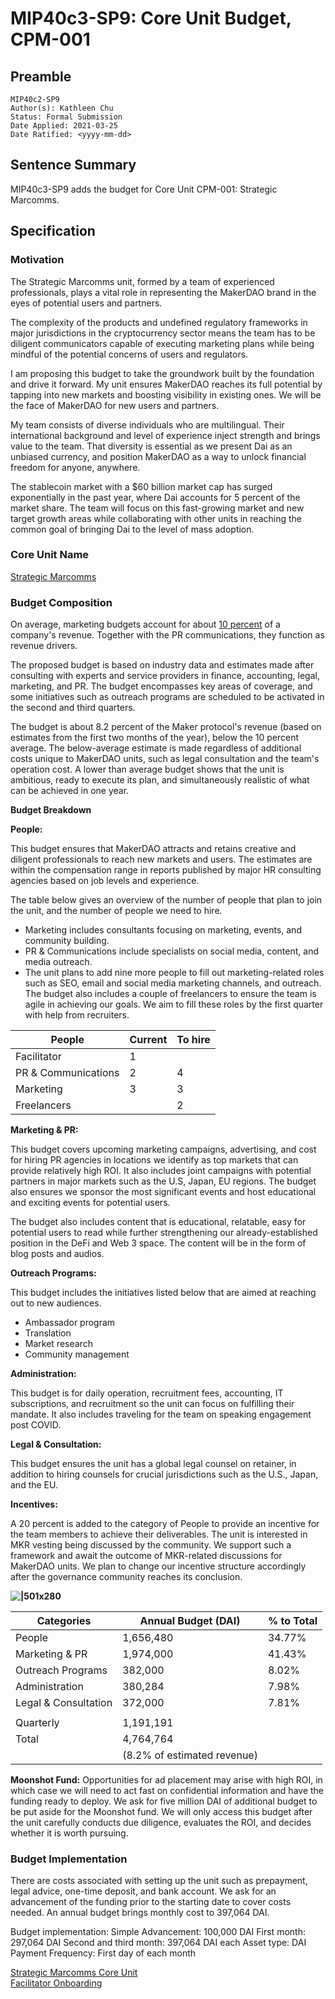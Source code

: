 # MIP40c3-SP9: Core Unit Budget, CPM-001

## Preamble

```
MIP40c2-SP9
Author(s): Kathleen Chu
Status: Formal Submission
Date Applied: 2021-03-25
Date Ratified: <yyyy-mm-dd>
```

## Sentence Summary

MIP40c3-SP9 adds the budget for Core Unit CPM-001: Strategic Marcomms.

## Specification

### Motivation

The Strategic Marcomms unit, formed by a team of experienced professionals, plays a vital role in representing the MakerDAO brand in the eyes of potential users and partners.

The complexity of the products and undefined regulatory frameworks in major jurisdictions in the cryptocurrency sector means the team has to be diligent communicators capable of executing marketing plans while being mindful of the potential concerns of users and regulators.

I am proposing this budget to take the groundwork built by the foundation and drive it forward. My unit ensures MakerDAO reaches its full potential by tapping into new markets and boosting visibility in existing ones. We will be the face of MakerDAO for new users and partners.

My team consists of diverse individuals who are multilingual. Their international background and level of experience inject strength and brings value to the team. That diversity is essential as we present Dai as an unbiased currency, and position MakerDAO as a way to unlock financial freedom for anyone, anywhere.

The stablecoin market with a $60 billion market cap has surged exponentially in the past year, where Dai accounts for 5 percent of the market share. The team will focus on this fast-growing market and new target growth areas while collaborating with other units in reaching the common goal of bringing Dai to the level of mass adoption.

### Core Unit Name

[Strategic Marcomms](https://forum.makerdao.com/t/mip39c2-strategic-marcomms-core-unit/7189)

### Budget Composition

On average, marketing budgets account for about [10 percent](https://deloitte.wsj.com/cmo/2017/01/24/who-has-the-biggest-marketing-budgets/) of a company's revenue. Together with the PR communications, they function as revenue drivers.

The proposed budget is based on industry data and estimates made after consulting with experts and service providers in finance, accounting, legal, marketing, and PR. The budget encompasses key areas of coverage, and some initiatives such as outreach programs are scheduled to be activated in the second and third quarters.

The budget is about 8.2 percent of the Maker protocol's revenue (based on estimates from the first two months of the year), below the 10 percent average. The below-average estimate is made regardless of additional costs unique to MakerDAO units, such as legal consultation and the team's operation cost. A lower than average budget shows that the unit is ambitious, ready to execute its plan, and simultaneously realistic of what can be achieved in one year.

**Budget Breakdown**

**People:**

This budget ensures that MakerDAO attracts and retains creative and diligent professionals to reach new markets and users. The estimates are within the compensation range in reports published by major HR consulting agencies based on job levels and experience.

The table below gives an overview of the number of people that plan to join the unit, and the number of people we need to hire.

* Marketing includes consultants focusing on marketing, events, and community building.
* PR & Communications include specialists on social media, content, and media outreach.
* The unit plans to add nine more people to fill out marketing-related roles such as SEO, email and social media marketing channels, and outreach. The budget also includes a couple of freelancers to ensure the team is agile in achieving our goals. We aim to fill these roles by the first quarter with help from recruiters.

|People|Current|To hire|
| --- | --- | --- |
|Facilitator|1||
|PR & Communications|2|4|
|Marketing|3|3|
|Freelancers||2|

**Marketing & PR:**

This budget covers upcoming marketing campaigns, advertising, and cost for hiring PR agencies in locations we identify as top markets that can provide relatively high ROI. It also includes joint campaigns with potential partners in major markets such as the U.S, Japan, EU regions. The budget also ensures we sponsor the most significant events and host educational and exciting events for potential users. 

The budget also includes content that is educational, relatable, easy for potential users to read while further strengthening our already-established position in the DeFi and Web 3 space. The content will be in the form of blog posts and audios.

**Outreach Programs:**

This budget includes the initiatives listed below that are aimed at reaching out to new audiences.

* Ambassador program
* Translation
* Market research
* Community management

**Administration:**

This budget is for daily operation, recruitment fees, accounting, IT subscriptions, and recruitment so the unit can focus on fulfilling their mandate. It also includes traveling for the team on speaking engagement post COVID.

**Legal & Consultation:**

This budget ensures the unit has a global legal counsel on retainer, in addition to hiring counsels for crucial jurisdictions such as the U.S., Japan, and the EU.

**Incentives:**

A 20 percent is added to the category of People to provide an incentive for the team members to achieve their deliverables. The unit is interested in MKR vesting being discussed by the community. We support such a framework and await the outcome of MKR-related discussions for MakerDAO units. We plan to change our incentive structure accordingly after the governance community reaches its conclusion.

**![|501x280](upload://jzprCVdZnXql6rXGvD2n90435j0.png "Chart")**

|Categories|Annual Budget (DAI)|% to Total|
| --- | --- | --- |
|People|1,656,480|34.77%|
|Marketing & PR|1,974,000|41.43%|
|Outreach Programs|382,000|8.02%|
|Administration|380,284|7.98%|
|Legal & Consultation|372,000|7.81%|
||||
|Quarterly|1,191,191||
|Total|4,764,764||
||(8.2% of estimated revenue)||

**Moonshot Fund:**
Opportunities for ad placement may arise with high ROI, in which case we will need to act fast on confidential information and have the funding ready to deploy. We ask for five million DAI of additional budget to be put aside for the Moonshot fund. We will only access this budget after the unit carefully conducts due diligence, evaluates the ROI, and decides whether it is worth pursuing.

### Budget Implementation

There are costs associated with setting up the unit such as prepayment, legal advice, one-time deposit, and bank account. We ask for an advancement of the funding prior to the starting date to cover costs needed. An annual budget brings monthly cost to 397,064 DAI.

Budget implementation: Simple
Advancement: 100,000 DAI
First month: 297,064 DAI
Second and third month: 397,064 DAI each
Asset type: DAI
Payment Frequency: First day of each month

[Strategic Marcomms Core Unit](https://forum.makerdao.com/t/mip39c2-strategic-marcomms-core-unit/7189/2)  
[Facilitator Onboarding](https://forum.makerdao.com/t/mip41c4-facilitator-onboarding/7191)
